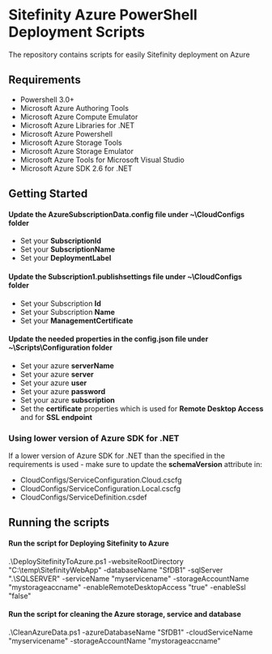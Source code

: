 # Sitefinity Azure PowerShell Deployment Scripts

The repository contains scripts for easily Sitefinity deployment on Azure

## Requirements
- Powershell 3.0+
- Microsoft Azure Authoring Tools
- Microsoft Azure Compute Emulator
- Microsoft Azure Libraries for .NET
- Microsoft Azure Powershell
- Microsoft Azure Storage Tools
- Microsoft Azure Storage Emulator
- Microsoft Azure Tools for Microsoft Visual Studio
- Microsoft Azure SDK 2.6 for .NET

## Getting Started

#### Update the **AzureSubscriptionData.config** file under **~\CloudConfigs** folder
 - Set your **SubscriptionId**
 - Set your **SubscriptionName**
 - Set your **DeploymentLabel**
 
#### Update the **Subscription1.publishsettings** file under **~\CloudConfigs** folder
 - Set your Subscription **Id**
 - Set your Subscription **Name**
 - Set your **ManagementCertificate**
 
#### Update the needed properties in the **config.json** file under **~\Scripts\Configuration** folder
- Set your azure **serverName**
- Set your azure **server**
- Set your azure **user**
- Set your azure **password**
- Set your azure **subscription**
- Set the **certificate** properties which is used for **Remote Desktop Access** and for **SSL endpoint**

### Using lower version of Azure SDK for .NET
If a lower version of Azure SDK for .NET than the specified in the requirements is used - make sure to update the **schemaVersion** attribute in:
-  CloudConfigs/ServiceConfiguration.Cloud.cscfg
-  CloudConfigs/ServiceConfiguration.Local.cscfg
-  CloudConfigs/ServiceDefinition.csdef

## Running the scripts

#### Run the script for Deploying Sitefinity to Azure

.\DeploySitefinityToAzure.ps1 -websiteRootDirectory "C:\temp\SitefinityWebApp" -databaseName "SfDB1" -sqlServer ".\SQLSERVER" -serviceName "myservicename" -storageAccountName "mystorageaccname" -enableRemoteDesktopAccess "true" -enableSsl "false"


#### Run the script for cleaning the Azure storage, service and database

.\CleanAzureData.ps1 -azureDatabaseName "SfDB1" -cloudServiceName "myservicename" -storageAccountName "mystorageaccname"
